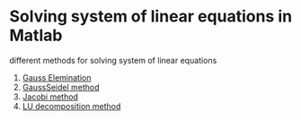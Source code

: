 # Solving system of linear equations in Matlab
different methods for solving system of linear equations

1. [Gauss Elemination](https://github.com/gurr-i/Matlab---Solving-system-of-linear-equations/blob/main/GaussSeidel_method.m)
2. [GaussSeidel method](https://github.com/gurr-i/Matlab---Solving-system-of-linear-equations/blob/main/GaussSeidel_method.m)
3. [Jacobi method](https://github.com/gurr-i/Matlab---Solving-system-of-linear-equations/blob/main/Jacobi_method.m)
4. [LU decomposition method](https://github.com/gurr-i/Matlab---Solving-system-of-linear-equations/blob/main/LU_decomposition.m)
